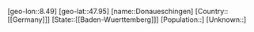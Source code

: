 ﻿---
location: [47.95,8.49]
type: City
tags:
- geo/City


SpocWebEntityId: 29837
isDeleted: false
confidential: public

---
[geo-lon::8.49]
[geo-lat::47.95]
[name::Donaueschingen]
[Country::[[Germany]]]
[State::[[Baden-Wuerttemberg]]]
[Population::]
[Unknown::]

